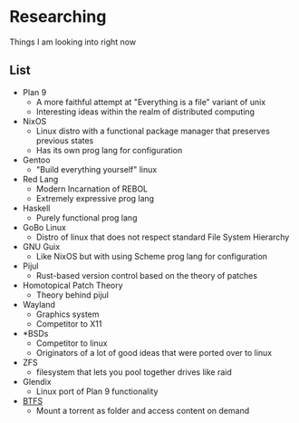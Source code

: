 # Researching
Things I am looking into right now

## List
- Plan 9
  - A more faithful attempt at "Everything is a file" variant of unix
  - Interesting ideas within the realm of distributed computing
- NixOS
  - Linux distro with a functional package manager that preserves previous states
  - Has its own prog lang for configuration
- Gentoo
  - "Build everything yourself" linux
- Red Lang
  - Modern Incarnation of REBOL
  - Extremely expressive prog lang
- Haskell
  - Purely functional prog lang
- GoBo Linux
  - Distro of linux that does not respect standard File System Hierarchy
- GNU Guix
  - Like NixOS but with using Scheme prog lang for configuration
- Pijul
  - Rust-based version control based on the theory of patches
- Homotopical Patch Theory
  - Theory behind pijul
- Wayland
  - Graphics system
  - Competitor to X11
- *BSDs
  - Competitor to linux
  - Originators of a lot of good ideas that were ported over to linux
- ZFS
  - filesystem that lets you pool together drives like raid
- Glendix
  - Linux port of Plan 9 functionality
- [BTFS](https://github.com/johang/btfs)
  - Mount a torrent as folder and access content on demand
